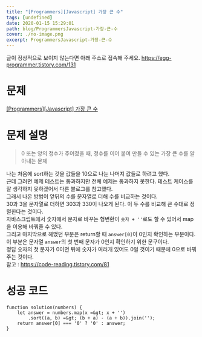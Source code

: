```yaml
---
title: "[Programmers][Javascript] 가장 큰 수"
tags: [undefined]
date: 2020-01-15 15:29:01
path: blog/ProgrammersJavascript-가장-큰-수
cover: ./no-image.png
excerpt: ProgrammersJavascript-가장-큰-수
---
```

글이 정상적으로 보이지 않는다면 아래 주소로 접속해 주세요.
https://egg-programmer.tistory.com/131
# 문제

[\[Programmers\]\[Javascript\] 가장 큰 수](https://programmers.co.kr/learn/courses/30/lessons/42746)

# 문제 설명

>  
> 0 또는 양의 정수가 주어졌을 때, 정수를 이어 붙여 만들 수 있는 가장 큰 수를 알아내는 문제
> 

나는 처음에 sort하는 것을 값들을 10으로 나눈 나머지 값들로 하려고 했다.  
근데 그러면 예제 테스트는 통과하지만 전체 예제는 통과하지 못한다. 테스트 케이스를 잘 생각하지 못하겠어서 다른 블로그를 참고했다.  
그래서 나온 방법이 앞뒤의 수를 문자열로 더해 수를 비교하는 것이다.  
30과 3을 문자열로 더하면 303과 330이 나오게 된다. 이 두 수를 비교해 큰 수대로 정렬한다는 것이다.  
자바스크립트에서 숫자에서 문자로 바꾸는 형변환이 `` 숫자 + '' ``로도 할 수 있어서 map을 이용해 바꿔줄 수 있다.  
그리고 마지막으로 헤맸던 부분은 return할 때 `` answer[0] ``이 0인지 확인하는 부분이다.  
이 부분은 문자열 `` answer ``의 첫 번째 문자가 0인지 확인하기 위한 문구이다.  
정답 숫자의 첫 문자가 0이면 뒤에 숫자가 여러개 있어도 0일 것이기 때문에 0으로 바꿔주는 것이다.  
참고 : <https://code-reading.tistory.com/81> 

# 성공 코드

    function solution(numbers) {
        let answer = numbers.map(x =&gt; x + '')
            .sort((a, b) =&gt; (b + a) - (a + b)).join('');
        return answer[0] === '0' ? '0' : answer;
    }